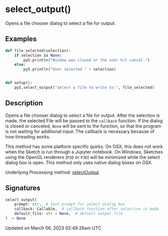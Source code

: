 # select_output()

Opens a file chooser dialog to select a file for output.

## Examples

<div class="example-table">

<div class="example-row"><div class="example-cell-image">

</div><div class="example-cell-code">

```python
def file_selected(selection):
    if selection is None:
        py5.println("Window was closed or the user hit cancel.")
    else:
        py5.println("User selected " + selection)


def setup():
    py5.select_output("Select a file to write to:", file_selected)
```

</div></div>

</div>

## Description

Opens a file chooser dialog to select a file for output. After the selection is made, the selected File will be passed to the `callback` function. If the dialog is closed or canceled, `None` will be sent to the function, so that the program is not waiting for additional input. The callback is necessary because of how threading works.

This method has some platform specific quirks. On OSX, this does not work when the Sketch is run through a Jupyter notebook. On Windows, Sketches using the OpenGL renderers (`P2D` or `P3D`) will be minimized while the select dialog box is open. This method only uses native dialog boxes on OSX.

Underlying Processing method: [selectOutput](https://processing.org/reference/selectOutput_.html)

## Signatures

```python
select_output(
    prompt: str,  # text prompt for select dialog box
    callback: Callable,  # callback function after selection is made
    default_file: str = None,  # default output file
) -> None
```

Updated on March 06, 2023 02:49:26am UTC
